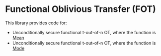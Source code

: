 # Functional Oblivious Transfer (FOT)
This library provides code for: 
  * Unconditionally secure functional t-out-of-n OT, where the function is [Mean](https://github.com/anonymous2012000/FOT/blob/main/main--mean.cpp)
  * Unconditionally secure functional t-out-of-n OT, where the function is [Mode](https://github.com/anonymous2012000/FOT/blob/main/main--mode.cpp)
